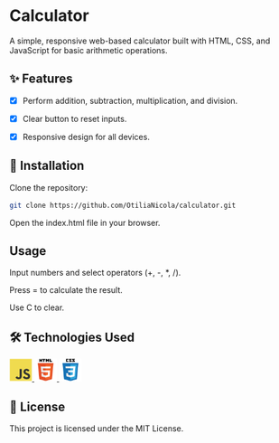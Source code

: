 #  Calculator

A simple, responsive web-based calculator built with HTML, CSS, and JavaScript for basic arithmetic operations.

## ✨ Features

- [x] Perform addition, subtraction, multiplication, and division.

- [x] Clear button to reset inputs.

- [x] Responsive design for all devices.

## 🚀 Installation

Clone the repository: 

```bash
git clone https://github.com/OtiliaNicola/calculator.git
 ```

Open the index.html file in your browser.

## Usage

Input numbers and select operators (+, -, *, /).

Press = to calculate the result.

Use C to clear.

## 🛠 Technologies Used

<p>
   <!-- js -->
 <a 
    href="https://www.javascript.com/" 
    target="_blank" rel="noreferrer"> 
    <img
        src="https://raw.githubusercontent.com/devicons/devicon/master/icons/javascript/javascript-original.svg"
        alt="java" width="40" height="40"
    /> 
 </a>
 <!-- html -->
 <a 
    href="https://www.java.com" 
    target="_blank" rel="noreferrer"> 
    <img
        src="https://raw.githubusercontent.com/devicons/devicon/master/icons/html5/html5-original-wordmark.svg"
        alt="java" width="40" height="40"
    /> 
 </a> 
 <!-- css -->
 <a 
    href="https://www.java.com" 
    target="_blank" rel="noreferrer"> 
    <img
        src="https://raw.githubusercontent.com/devicons/devicon/master/icons/css3/css3-original-wordmark.svg"
        alt="java" width="40" height="40"
    /> 
 </a>
</p>

## 📜 License

This project is licensed under the MIT License.

